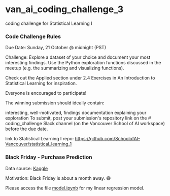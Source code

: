 # van_ai_coding_challenge_3
coding challenge for Statistical Learning I

### Code Challenge Rules
Due Date: Sunday, 21 October @ midnight (PST)

Challenge: Explore a dataset of your choice and document your most interesting findings. Use the Python exploration functions discussed in the meetup (e.g. the summarizing and visualizing functions).

Check out the Applied section under 2.4 Exercises in An Introduction to Statistical Learning for inspiration.

Everyone is encouraged to participate!

The winning submission should ideally contain:

interesting, well-motivated, findings
documentation explaining your exploration
To submit, post your submission's repository link on the # coding_challenge Slack channel (on the Vancouver School of AI workspace) before the due date.

link to Statistical Learning I repo: https://github.com/SchoolofAI-Vancouver/statistical_learning_1


### Black Friday - Purchase Prediction

Data source: [Kaggle](https://www.kaggle.com/abhisingh10p14/black-friday)

Motivation: Black Friday is about a month away. :smile:

Please access the file [model.ipynb](src/model.ipynb) for my linear regression model.